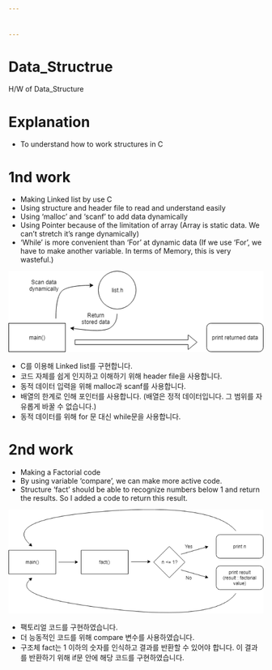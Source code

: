 ```yaml
---


---
```


<h1 id="data_structrue">Data_Structrue</h1>
<p>H/W of Data_Structure</p>
<h1 id="explanation">Explanation</h1>
<ul>
<li>To understand how to work structures in C</li>
</ul>
<h1 id="nd-work">1nd work</h1>
<ul>
<li>Making Linked list by use C</li>
<li>Using structure and header file to read and understand easily</li>
<li>Using ‘malloc’ and ‘scanf’ to add data dynamically</li>
<li>Using Pointer because of the limitation of array (Array is static data. We can’t stretch it’s range dynamically)</li>
<li>‘While’ is more convenient than ‘For’ at dynamic data (If we use ‘For’, we have to make another variable. In terms of Memory, this is very wasteful.)</li>
</ul>
<p><img src="./img/Dia_proj1.png" alt="Dia_proj1"></p>
<ul>
<li>C를 이용해 Linked list를 구현합니다.</li>
<li>코드 자체를 쉽게 인지하고 이해하기 위해 header file을 사용합니다.</li>
<li>동적 데이터 입력을 위해 malloc과 scanf를 사용합니다.</li>
<li>배열의 한계로 인해 포인터를 사용합니다. (배열은 정적 데이터입니다. 그 범위를 자유롭게 바꿀 수 없습니다.)</li>
<li>동적 데이터를 위해 for 문 대신 while문을 사용합니다.</li>
</ul>
<h1 id="nd-work-1">2nd work</h1>
<ul>
<li>Making a Factorial code</li>
<li>By using variable ‘compare’, we can make more active code.</li>
<li>Structure ‘fact’ should be able to recognize numbers below 1 and return the results. So I added a code to return this result.</li>
</ul>
<p><img src="./img/Dia_proj2.png" alt="Dia_proj2"></p>
<ul>
<li>팩토리얼 코드를 구현하였습니다.</li>
<li>더 능동적인 코드를 위해 compare 변수를 사용하였습니다.</li>
<li>구조체 fact는 1 이하의 숫자를 인식하고 결과를 반환할 수 있어야 합니다. 이 결과를 반환하기 위해 if문 안에 해당 코드를 구현하였습니다.</li>
</ul>


